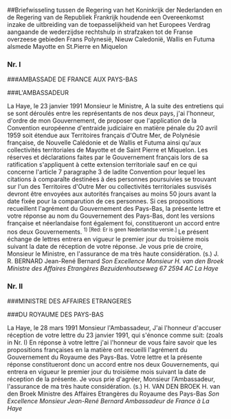 <meta http-equiv='Content-Type' content='text/html; charset=utf-8' />

##Briefwisseling tussen de Regering van het Koninkrijk der Nederlanden en de Regering van de Republiek Frankrijk houdende een Overeenkomst inzake de uitbreiding van de toepasselijkheid van het Europees Verdrag aangaande de wederzijdse rechtshulp in strafzaken tot de Franse overzeese gebieden Frans Polynesië, Nieuw Caledonië, Wallis en Futuma alsmede Mayotte en St.Pierre en Miquelon

### Nr.  I  

###AMBASSADE DE FRANCE AUX PAYS-BAS

###L'AMBASSADEUR

La Haye, le 23 janvier 1991 Monsieur le Ministre, A la suite des entretiens qui se sont déroulés entre les représentants de nos deux pays, j'ai l'honneur, d'ordre de mon Gouvernement, de proposer que l'application de la Convention européenne d'entraide judiciaire en matière pénale du 20 avril 1959 soit étendue aux Territoires français d'Outre Mer, de Polynésie française, de Nouvelle Calédonie et de Wallis et Futuma ainsi qu'aux collectivités territoriales de Mayotte et de Saint Pierre et Miquelon. Les réserves et déclarations faites par le Gouvernement français lors de sa ratification s'appliquent à cette extension territoriale sauf en ce qui concerne l'article 7 paragraphe 3 de ladite Convention pour lequel les citations à comparaîte destinées à des personnes poursuivies se trouvant sur l'un des Territoires d'Outre Mer ou collectivités territoriales susvisés devront être envoyées aux autorités françaises au moins 50 jours avant la date fixée pour la comparution de ces personnes. Si ces propositions recueillent l'agrément du Gouvernement des Pays-Bas, la présente lettre et votre réponse au nom du Gouvernement des Pays-Bas, dont les versions française et néerlandaise font également foi, constitueront un accord entre nos deux Gouvernements. <sup> 1)  [Red: Er is geen Nederlandse versie.]  </sup> Le présent échange de lettres entrera en vigueur le premier jour du troisième mois suivant la date de réception de votre réponse. Je vous prie de croire, Monsieur le Ministre, en l'assurance de ma très haute considération. (s.) J. R. BERNARD Jean-René Bernard  *Son Excellence*   *Monsieur H. van den Broek*   *Ministre des Affaires Etrangères*   *Bezuidenhoutseweg 67*   *2594 AC La Haye*    

### Nr.  II  

###MINISTRE DES AFFAIRES ETRANGERES

###DU ROYAUME DES PAYS-BAS

La Haye, le 28 mars 1991 Monsieur l'Ambassadeur, J'ai l'honneur d'accuser réception de votre lettre du 23 janvier 1991, qui s'énonce comme suit:  (zoals in Nr. I)  En réponse à votre lettre j'ai l'honneur de vous faire savoir que les propositions françaises en la matière ont recueilli l'agrément du Gouvernement du Royaume des Pays-Bas. Votre lettre et la présente réponse constitueront donc un accord entre nos deux Gouvernements, qui entrera en vigueur le premier jour du troisième mois suivant la date de réception de la présente. Je vous prie d'agréer, Monsieur l'Ambassadeur, l'assurance de ma très haute considération. (s.) H. VAN DEN BROEK H. van den Broek Ministre des Affaires Etrangères du Royaume des Pays-Bas  *Son Excellence*   *Monsieur Jean-René Bernard*   *Ambassadeur de France à La Haye*    

